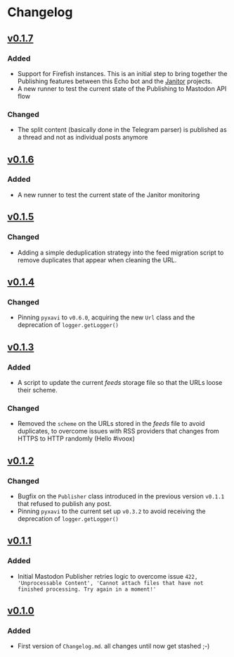 # Changelog

## [v0.1.7](https://github.com/XaviArnaus/mastodon-echo-bot/releases/tag/v0.1.7)

### Added

- Support for Firefish instances. This is an initial step to bring together the Publishing features between this Echo bot and the [Janitor](https://github.com/XaviArnaus/janitor) projects.
- A new runner to test the current state of the Publishing to Mastodon API flow

### Changed

- The split content (basically done in the Telegram parser) is published as a thread and not as individual posts anymore

## [v0.1.6](https://github.com/XaviArnaus/mastodon-echo-bot/releases/tag/v0.1.6)

### Added

- A new runner to test the current state of the Janitor monitoring

## [v0.1.5](https://github.com/XaviArnaus/mastodon-echo-bot/releases/tag/v0.1.5)

### Changed

- Adding a simple deduplication strategy into the feed migration script to remove duplicates that appear when cleaning the URL.

## [v0.1.4](https://github.com/XaviArnaus/mastodon-echo-bot/releases/tag/v0.1.4)

### Changed

- Pinning `pyxavi` to `v0.6.0`, acquiring the new `Url` class and the deprecation of `logger.getLogger()`

## [v0.1.3](https://github.com/XaviArnaus/mastodon-echo-bot/releases/tag/v0.1.3)

### Added

- A script to update the current *feeds* storage file so that the URLs loose their scheme.

### Changed

- Removed the `scheme` on the URLs stored in the *feeds* file to avoid duplicates, to overcome issues with RSS providers that changes from HTTPS to HTTP randomly (Hello #ivoox)

## [v0.1.2](https://github.com/XaviArnaus/mastodon-echo-bot/releases/tag/v0.1.2)

### Changed

- Bugfix on the `Publisher` class introduced in the previous version `v0.1.1` that refused to publish any post.
- Pinning `pyxavi` to the current set up `v0.3.2` to avoid receiving the deprecation of `logger.getLogger()`

## [v0.1.1](https://github.com/XaviArnaus/mastodon-echo-bot/releases/tag/v0.1.1)

### Added

- Initial Mastodon Publisher retries logic to overcome issue `422, 'Unprocessable Content', 'Cannot attach files that have not finished processing. Try again in a moment!'`

## [v0.1.0](https://github.com/XaviArnaus/mastodon-echo-bot/releases/tag/v0.1.0)

### Added

- First version of `Changelog.md`. all changes until now get stashed ;-)